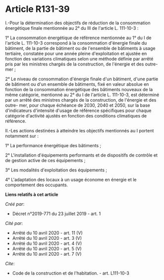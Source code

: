 # Article R131-39

I.-Pour la détermination des objectifs de réduction de la consommation énergétique finale mentionnée au 2° du III de
l'article L. 111-10-3 :

1° La consommation énergétique de référence mentionnée au 1° du I de l'article L. 111-10-3 correspond à la consommation
d'énergie finale du bâtiment, de la partie de bâtiment ou de l'ensemble de bâtiments à usage tertiaire, constatée pour une
année pleine d'exploitation et ajustée en fonction des variations climatiques selon une méthode définie par arrêté pris par
les ministres chargés de la construction, de l'énergie et des outre-mer ;

2° Le niveau de consommation d'énergie finale d'un bâtiment, d'une partie de bâtiment ou d'un ensemble de bâtiments, fixé en
valeur absolue en fonction de la consommation énergétique des bâtiments nouveaux de la même catégorie, mentionné au 2° du I
de l'article L. 111-10-3, est déterminé par un arrêté des ministres chargés de la construction, de l'énergie et des outre-
mer, pour chaque échéance de 2030, 2040 et 2050, sur la base d'indicateurs d'intensité d'usage de référence spécifiques pour
chaque catégorie d'activité ajustés en fonction des conditions climatiques de référence.

II.-Les actions destinées à atteindre les objectifs mentionnés au I portent notamment sur :

1° La performance énergétique des bâtiments ;

2° L'installation d'équipements performants et de dispositifs de contrôle et de gestion active de ces équipements ;

3° Les modalités d'exploitation des équipements ;

4° L'adaptation des locaux à un usage économe en énergie et le comportement des occupants.

**Liens relatifs à cet article**

_Créé par_:

  - Décret n°2019-771 du 23 juillet 2019 - art. 1

_Cité par_:

  - Arrêté du 10 avril 2020 - art. 11 (V)
  - Arrêté du 10 avril 2020 - art. 3 (V)
  - Arrêté du 10 avril 2020 - art. 4 (V)
  - Arrêté du 10 avril 2020 - art. 5 (V)
  - Arrêté du 10 avril 2020 - art. 7 (V)

_Cite_:

  - Code de la construction et de l'habitation. - art. L111-10-3
